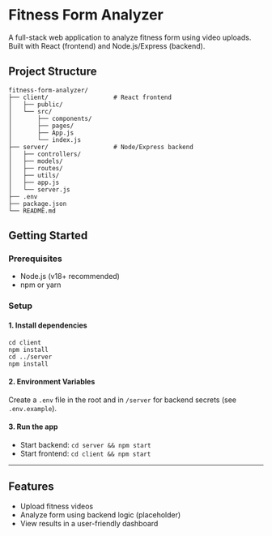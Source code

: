 # Fitness Form Analyzer

A full-stack web application to analyze fitness form using video uploads. Built with React (frontend) and Node.js/Express (backend).

## Project Structure

```
fitness-form-analyzer/
├── client/                  # React frontend
│   ├── public/
│   └── src/
│       ├── components/
│       ├── pages/
│       ├── App.js
│       └── index.js
├── server/                  # Node/Express backend
│   ├── controllers/
│   ├── models/
│   ├── routes/
│   ├── utils/
│   ├── app.js
│   └── server.js
├── .env
├── package.json
└── README.md
```

## Getting Started

### Prerequisites
- Node.js (v18+ recommended)
- npm or yarn

### Setup

#### 1. Install dependencies
```
cd client
npm install
cd ../server
npm install
```

#### 2. Environment Variables
Create a `.env` file in the root and in `/server` for backend secrets (see `.env.example`).

#### 3. Run the app
- Start backend: `cd server && npm start`
- Start frontend: `cd client && npm start`

---

## Features
- Upload fitness videos
- Analyze form using backend logic (placeholder)
- View results in a user-friendly dashboard 
